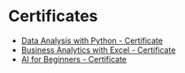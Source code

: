 # Certificates
- [Data Analysis with Python - Certificate](https://courses.cognitiveclass.ai/certificates/ec0db25f1c9f4e7585a292382ab09efd)
- [Business Analytics with Excel - Certificate](https://certificates.simplicdn.net/share/7879958_81735291739024051747.pdf)
- [AI for Beginners - Certificate](https://www.life-global.org/certificate/b93b6fba-a924-4657-9dda-7e10b2962948)
